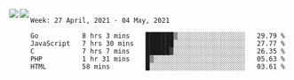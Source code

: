 <a href="https://github.com/anuraghazra/github-readme-stats">
  <img align="left" src="https://github-readme-stats.vercel.app/api?username=Tanesan&count_private=true&show_icons=true" />
</a>
<a href="https://github.com/anuraghazra/github-readme-stats">
  <img align="left" src="https://github-readme-stats.vercel.app/api/top-langs/?username=Tanesan" />
</a>

<!--START_SECTION:waka-->
```text
Week: 27 April, 2021 - 04 May, 2021

Go           8 hrs 3 mins    ███████▒░░░░░░░░░░░░░░░░░   29.79 % 
JavaScript   7 hrs 30 mins   ███████░░░░░░░░░░░░░░░░░░   27.77 % 
C            7 hrs 7 mins    ██████▓░░░░░░░░░░░░░░░░░░   26.35 % 
PHP          1 hr 31 mins    █▒░░░░░░░░░░░░░░░░░░░░░░░   05.63 % 
HTML         58 mins         █░░░░░░░░░░░░░░░░░░░░░░░░   03.61 % 
```
<!--END_SECTION:waka-->
